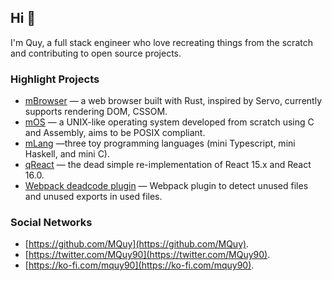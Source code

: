 ## Hi 👋

I'm Quy, a full stack engineer who love recreating things from the scratch and contributing to open source projects.

### Highlight Projects

- [mBrowser](https://github.com/MQuy/mbrowser) — a web browser built with Rust, inspired by Servo, currently supports rendering DOM, CSSOM.
- [mOS](https://github.com/MQuy/mos) — a UNIX-like operating system developed from scratch using C and Assembly, aims to be POSIX compliant.
- [mLang](https://github.com/MQuy/mlang) —three toy programming languages (mini Typescript, mini Haskell, and mini C).
- [qReact](https://github.com/MQuy/qreact) — the dead simple re-implementation of React 15.x and React 16.0.
- [Webpack deadcode plugin](https://github.com/MQuy/webpack-deadcode-plugin) — Webpack plugin to detect unused files and unused exports in used files.

### Social Networks

- [https://github.com/MQuy](https://github.com/MQuy).
- [https://twitter.com/MQuy90](https://twitter.com/MQuy90).
- [https://ko-fi.com/mquy90](https://ko-fi.com/mquy90).
